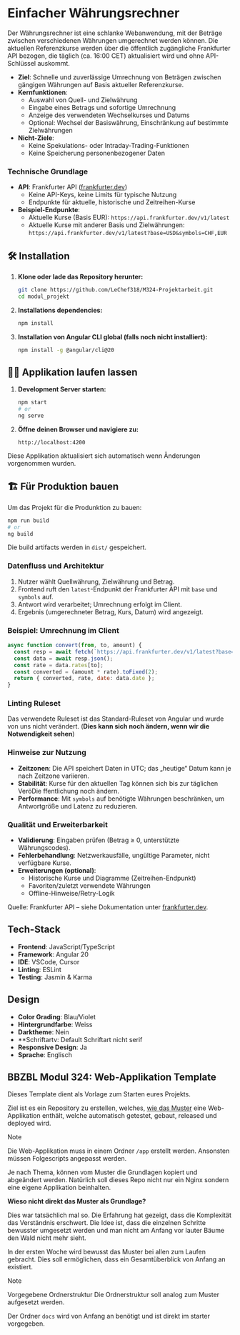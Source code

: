 # Einfacher Währungsrechner

Der Währungsrechner ist eine schlanke Webanwendung, mit der Beträge zwischen verschiedenen Währungen umgerechnet werden können. Die aktuellen Referenzkurse werden über die öffentlich zugängliche Frankfurter API bezogen, die täglich (ca. 16:00 CET) aktualisiert wird und ohne API-Schlüssel auskommt.

- **Ziel**: Schnelle und zuverlässige Umrechnung von Beträgen zwischen gängigen Währungen auf Basis aktueller Referenzkurse.
- **Kernfunktionen**:
  - Auswahl von Quell- und Zielwährung
  - Eingabe eines Betrags und sofortige Umrechnung
  - Anzeige des verwendeten Wechselkurses und Datums
  - Optional: Wechsel der Basiswährung, Einschränkung auf bestimmte Zielwährungen
- **Nicht-Ziele**:
  - Keine Spekulations- oder Intraday-Trading-Funktionen
  - Keine Speicherung personenbezogener Daten

### Technische Grundlage

- **API**: Frankfurter API ([frankfurter.dev](https://frankfurter.dev/))
  - Keine API-Keys, keine Limits für typische Nutzung
  - Endpunkte für aktuelle, historische und Zeitreihen-Kurse
- **Beispiel-Endpunkte**:
  - Aktuelle Kurse (Basis EUR): `https://api.frankfurter.dev/v1/latest`
  - Aktuelle Kurse mit anderer Basis und Zielwährungen: `https://api.frankfurter.dev/v1/latest?base=USD&symbols=CHF,EUR`

## 🛠️ Installation

1. **Klone oder lade das Repository herunter:**
   ```bash
   git clone https://github.com/LeChef318/M324-Projektarbeit.git
   cd modul_projekt
   ```

2. **Installations dependencies:**
   ```bash
   npm install
   ```

3. **Installation von Angular CLI global (falls noch nicht installiert):**
   ```bash
   npm install -g @angular/cli@20
   ```

## 🏃‍♂️ Applikation laufen lassen

1. **Development Server starten:**
   ```bash
   npm start
   # or
   ng serve
   ```

2. **Öffne deinen Browser und navigiere zu:**
   ```
   http://localhost:4200
   ```

Diese Applikation aktualisiert sich automatisch wenn Änderungen vorgenommen wurden.

## 🏗️ Für Produktion bauen

Um das Projekt für die Produnktion zu bauen:

```bash
npm run build
# or
ng build
```

Die build artifacts werden in `dist/` gespeichert.

### Datenfluss und Architektur

1. Nutzer wählt Quellwährung, Zielwährung und Betrag.
2. Frontend ruft den `latest`-Endpunkt der Frankfurter API mit `base` und `symbols` auf.
3. Antwort wird verarbeitet; Umrechnung erfolgt im Client.
4. Ergebnis (umgerechneter Betrag, Kurs, Datum) wird angezeigt.

### Beispiel: Umrechnung im Client

```javascript
async function convert(from, to, amount) {
  const resp = await fetch(`https://api.frankfurter.dev/v1/latest?base=${from}&symbols=${to}`);
  const data = await resp.json();
  const rate = data.rates[to];
  const converted = (amount * rate).toFixed(2);
  return { converted, rate, date: data.date };
}
```

### Linting Ruleset

Das verwendete Ruleset ist das Standard-Ruleset von Angular und wurde von uns nicht verändert.
(**Dies kann sich noch ändern, wenn wir die Notwendigkeit sehen**)

### Hinweise zur Nutzung

- **Zeitzonen**: Die API speichert Daten in UTC; das „heutige“ Datum kann je nach Zeitzone variieren.
- **Stabilität**: Kurse für den aktuellen Tag können sich bis zur täglichen VeröDie ffentlichung noch ändern.
- **Performance**: Mit `symbols` auf benötigte Währungen beschränken, um Antwortgröße und Latenz zu reduzieren.

### Qualität und Erweiterbarkeit

- **Validierung**: Eingaben prüfen (Betrag ≥ 0, unterstützte Währungscodes).
- **Fehlerbehandlung**: Netzwerkausfälle, ungültige Parameter, nicht verfügbare Kurse.
- **Erweiterungen (optional)**:
  - Historische Kurse und Diagramme (Zeitreihen-Endpunkt)
  - Favoriten/zuletzt verwendete Währungen
  - Offline-Hinweise/Retry-Logik

Quelle: Frankfurter API – siehe Dokumentation unter [frankfurter.dev](https://frankfurter.dev/).


## Tech-Stack

- **Frontend**: JavaScript/TypeScript
- **Framework**: Angular 20
- **IDE**: VSCode, Cursor
- **Linting**: ESLint
- **Testing**: Jasmin & Karma

## Design
- **Color Grading**: Blau/Violet
- **Hintergrundfarbe**: Weiss
- **Darktheme**: Nein
- **Schriftartv: Default Schriftart nicht serif
- **Responsive Design**: Ja
- **Sprache**: Englisch

## BBZBL Modul 324: Web-Applikation Template

Dieses Template dient als Vorlage zum Starten eures Projekts.

Ziel ist es ein Repository zu erstellen, welches, [wie das Muster](https://github.com/herrhodel/modul-324-muster) eine
Web-Applikation enthält, welche automatisch getestet, gebaut, released und deployed wird.

> [!NOTE]
> Die Web-Applikation muss in einem Ordner `/app` erstellt werden. Ansonsten müssen Folgescripts angepasst werden.

Je nach Thema, können vom Muster die Grundlagen kopiert und abgeändert werden.
Natürlich soll dieses Repo nicht nur ein Nginx sondern eine eigene Applikation beinhalten.

**Wieso nicht direkt das Muster als Grundlage?**

Dies war tatsächlich mal so. Die Erfahrung hat gezeigt, dass die Komplexität
das Verständnis erschwert. Die Idee ist, dass die einzelnen Schritte bewusster
umgesetzt werden und man nicht am Anfang vor lauter Bäume den Wald nicht mehr sieht.

In der ersten Woche wird bewusst das Muster bei allen zum Laufen gebracht. Dies
soll ermöglichen, dass ein Gesamtüberblick von Anfang an existiert.

> [!NOTE]
> Vorgegebene Ordnerstruktur
> Die Ordnerstruktur soll analog zum Muster aufgesetzt werden.
>
> Der Ordner `docs` wird von Anfang an benötigt und ist direkt im starter
> vorgegeben.
